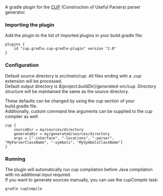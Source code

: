 A gradle plugin for the [CUP](http://www2.cs.tum.edu/projects/cup/) (Construction of Useful Parsers) parser generator.

### Importing the plugin

Add the plugin to the list of imported plugins in your build.gradle file:
```
plugins {
    id "cup.gradle.cup-gradle-plugin" version "2.0"
}
```

### Configuration
Default source directory is *src/main/cup*. All files ending with a *.cup* extension will be processed.  
Default output directory is *${project.buildDir}/generated-src/cup*. Directory structure will be maintained the same as the source directory.  

These defaults can be changed by using the *cup* section of your build.gradle file.  
Additionally, custom command line arguments can be supplied to the cup compiler as well:
```
cup {
    sourceDir = my/sources/directory
    generateDir = my/generated/sources/directory
    args = ["-interface", "-locations", "-parser", "MyParserClassName", "-symbols", "MySymbolsClassName"]
}
```

### Running
The plugin will automatically run cup compilation before Java compilation with no additional input required.  
If you want to generate sources manually, you can use the *cupCompile* task:
```
gradle cupCompile
```
